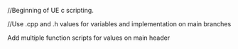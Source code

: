 //Beginning of UE c scripting.

//Use .cpp and .h values for variables and implementation on main branches

Add multiple function scripts for values on main header
